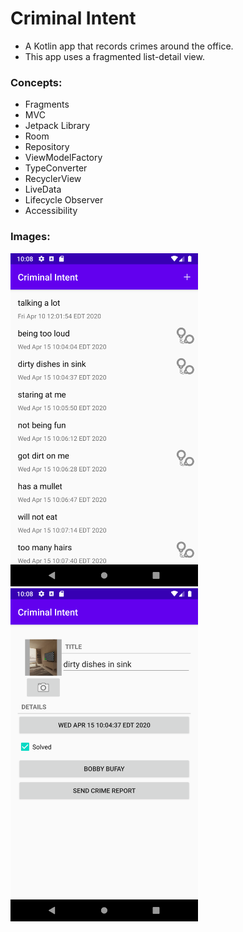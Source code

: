 # Criminal Intent

- A Kotlin app that records crimes around the office.
- This app uses a fragmented list-detail view.

### Concepts:

- Fragments
- MVC
- Jetpack Library
- Room
- Repository
- ViewModelFactory
- TypeConverter
- RecyclerView
- LiveData
- Lifecycle Observer
- Accessibility

### Images:

<img src="images/list.png" width="300">  <img src="images/details.png" width="300">



